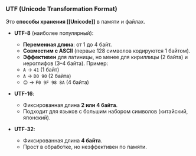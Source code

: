 ### **UTF (Unicode Transformation Format)**

Это **способы хранения [[Unicode]]** в памяти и файлах.
- **UTF-8** (наиболее популярный):
    - **Переменная длина**: от 1 до 4 байт.
    - **Совместим с ASCII** (первые 128 символов кодируются 1 байтом).
    - **Эффективен** для латиницы, но менее для кириллицы (2 байта) и иероглифов (3–4 байта).
    Пример:
    - `A` → `41` (1 байт)
    - `А` → `D0 90` (2 байта)
    - `😊` → `F0 9F 98 8A` (4 байта)
        
- **UTF-16**:
    - Фиксированная длина **2 или 4 байта**.
    - Подходит для языков с большим набором символов (китайский, японский).
- **UTF-32**:
    - Фиксированная длина **4 байта**.
    - Прост в обработке, но неэффективен по памяти.